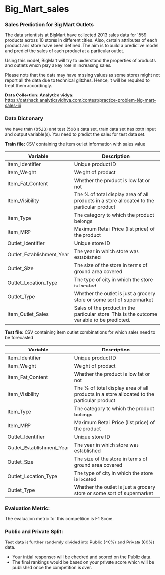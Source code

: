 # Big_Mart_sales

### Sales Prediction for Big Mart Outlets
The data scientists at BigMart have collected 2013 sales data for 1559 products across 10 stores in different cities. Also, certain attributes of each product and store have been defined. The aim is to build a predictive model and predict the sales of each product at a particular outlet.

Using this model, BigMart will try to understand the properties of products and outlets which play a key role in increasing sales.

Please note that the data may have missing values as some stores might not report all the data due to technical glitches. Hence, it will be required to treat them accordingly. 

**Data Collection: Analytics vidya:** https://datahack.analyticsvidhya.com/contest/practice-problem-big-mart-sales-iii
 

### Data Dictionary
We have train (8523) and test (5681) data set, train data set has both input and output variable(s). You need to predict the sales for test data set.

**Train file:** CSV containing the item outlet information with sales value

| Variable	| Description |
|--|--|
| Item_Identifier	| Unique product ID |
| Item_Weight	| Weight of product |
| Item_Fat_Content	| Whether the product is low fat or not |
| Item_Visibility	| The % of total display area of all products in a store allocated to the particular product |
| Item_Type	|The category to which the product belongs |
| Item_MRP | Maximum Retail Price (list price) of the product |
| Outlet_Identifier	| Unique store ID |
| Outlet_Establishment_Year	| The year in which store was established |
| Outlet_Size	| The size of the store in terms of ground area covered |
| Outlet_Location_Type | The type of city in which the store is located |
| Outlet_Type	| Whether the outlet is just a grocery store or some sort of supermarket |
| Item_Outlet_Sales	| Sales of the product in the particular store. This is the outcome variable to be predicted. |

**Test file:** CSV containing item outlet combinations for which sales need to be forecasted

| Variable | Description|
|--|--|
| Item_Identifier	| Unique product ID |
| Item_Weight	| Weight of product |
| Item_Fat_Content	| Whether the product is low fat or not | 
| Item_Visibility	| The % of total display area of all products in a store allocated to the particular product |
| Item_Type	| The category to which the product belongs |
| Item_MRP | Maximum Retail Price (list price) of the product |
| Outlet_Identifier	| Unique store ID |
| Outlet_Establishment_Year	| The year in which store was established | 
| Outlet_Size	| The size of the store in terms of ground area covered |
| Outlet_Location_Type	| The type of city in which the store is located |
| Outlet_Type	| Whether the outlet is just a grocery store or some sort of supermarket |










 
### Evaluation Metric:
The evaluation metric for this competition is F1 Score.

### Public and Private Split:
Test data is further randomly divided into Public (40%) and Private (60%) data.

- Your initial responses will be checked and scored on the Public data.
- The final rankings would be based on your private score which will be published once the competition is over.
